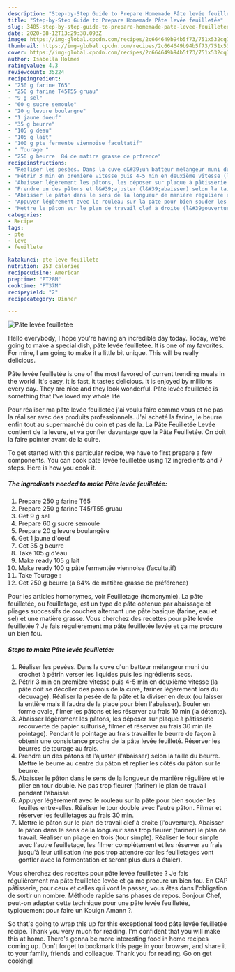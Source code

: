 ```yaml
---
description: "Step-by-Step Guide to Prepare Homemade Pâte levée feuilletée"
title: "Step-by-Step Guide to Prepare Homemade Pâte levée feuilletée"
slug: 3405-step-by-step-guide-to-prepare-homemade-pate-levee-feuilletee
date: 2020-08-12T13:29:38.093Z
image: https://img-global.cpcdn.com/recipes/2c664649b94b5f73/751x532cq70/pate-levee-feuilletee-photo-principale-de-la-recette.jpg
thumbnail: https://img-global.cpcdn.com/recipes/2c664649b94b5f73/751x532cq70/pate-levee-feuilletee-photo-principale-de-la-recette.jpg
cover: https://img-global.cpcdn.com/recipes/2c664649b94b5f73/751x532cq70/pate-levee-feuilletee-photo-principale-de-la-recette.jpg
author: Isabella Holmes
ratingvalue: 4.3
reviewcount: 35224
recipeingredient:
- "250 g farine T65"
- "250 g farine T45T55 gruau"
- "9 g sel"
- "60 g sucre semoule"
- "20 g levure boulangre"
- "1 jaune doeuf"
- "35 g beurre"
- "105 g deau"
- "105 g lait"
- "100 g pte fermente viennoise facultatif"
- " Tourage "
- "250 g beurre  84 de matire grasse de prfrence"
recipeinstructions:
- "Réaliser les pesées. Dans la cuve d&#39;un batteur mélangeur muni du crochet à pétrin verser les liquides puis les ingrédients secs."
- "Pétrir 3 min en première vitesse puis 4-5 min en deuxième vitesse (la pâte doit se décoller des parois de la cuve, fariner légèrement lors du décuvage). Réaliser la pesée de la pâte et la diviser en deux (ou laisser la entière mais il faudra de la place pour bien l&#39;abaisser). Bouler en forme ovale, filmer les pâtons et les réserver au frais 10 min (la détente)."
- "Abaisser légèrement les pâtons, les déposer sur plaque à pâtisserie recouverte de papier sulfurisé, filmer et réserver au frais 30 min (le pointage). Pendant le pointage au frais travailler le beurre de façon à obtenir une consistance proche de la pâte levée feuilleté. Réserver les beurres de tourage au frais."
- "Prendre un des pâtons et l&#39;ajuster (l&#39;abaisser) selon la taille du beurre. Mettre le beurre au centre du pâton et replier les côtés du pâton sur le beurre."
- "Abaisser le pâton dans le sens de la longueur de manière régulière et le plier en tour double. Ne pas trop fleurer (fariner) le plan de travail pendant l&#39;abaisse."
- "Appuyer légèrement avec le rouleau sur la pâte pour bien souder les feuilles entre-elles. Réaliser le tour double avec l&#39;autre pâton. Filmer et réserver les feuilletages au frais 30 min."
- "Mettre le pâton sur le plan de travail clef à droite (l&#39;ouverture). Abaisser le pâton dans le sens de la longueur sans trop fleurer (fariner) le plan de travail. Réaliser un pliage en trois (tour simple). Réaliser le tour simple avec l&#39;autre feuilletage, les filmer complètement et les réserver au frais jusqu&#39;à leur utilisation (ne pas trop attendre car les feuilletages vont gonfler avec la fermentation et seront plus durs à étaler)."
categories:
- Recipe
tags:
- pte
- leve
- feuillete

katakunci: pte leve feuillete 
nutrition: 253 calories
recipecuisine: American
preptime: "PT28M"
cooktime: "PT37M"
recipeyield: "2"
recipecategory: Dinner

---
```



![Pâte levée feuilletée](https://img-global.cpcdn.com/recipes/2c664649b94b5f73/751x532cq70/pate-levee-feuilletee-photo-principale-de-la-recette.jpg)

Hello everybody, I hope you're having an incredible day today. Today, we're going to make a special dish, pâte levée feuilletée. It is one of my favorites. For mine, I am going to make it a little bit unique. This will be really delicious.

Pâte levée feuilletée is one of the most favored of current trending meals in the world. It's easy, it is fast, it tastes delicious. It is enjoyed by millions every day. They are nice and they look wonderful. Pâte levée feuilletée is something that I've loved my whole life.

Pour réaliser ma pâte levée feuilletée j&#39;ai voulu faire comme vous et ne pas la réaliser avec des produits professionnels. J&#39;ai acheté la farine, le beurre enfin tout au supermarché du coin et pas de la. La Pâte Feuilletée Levée contient de la levure, et va gonfler davantage que la Pâte Feuilletée. On doit la faire pointer avant de la cuire.


To get started with this particular recipe, we have to first prepare a few components. You can cook pâte levée feuilletée using 12 ingredients and 7 steps. Here is how you cook it.

<!--inarticleads1-->

##### The ingredients needed to make Pâte levée feuilletée:

1. Prepare 250 g farine T65
1. Prepare 250 g farine T45/T55 gruau
1. Get 9 g sel
1. Prepare 60 g sucre semoule
1. Prepare 20 g levure boulangère
1. Get 1 jaune d&#39;oeuf
1. Get 35 g beurre
1. Take 105 g d&#39;eau
1. Make ready 105 g lait
1. Make ready 100 g pâte fermentée viennoise (facultatif)
1. Take  Tourage :
1. Get 250 g beurre (à 84% de matière grasse de préférence)


Pour les articles homonymes, voir Feuilletage (homonymie). La pâte feuilletée, ou feuilletage, est un type de pâte obtenue par abaissage et pliages successifs de couches alternant une pâte basique (farine, eau et sel) et une matière grasse. Vous cherchez des recettes pour pâte levée feuilletée ? Je fais régulièrement ma pâte feuilletée levée et ça me procure un bien fou. 

<!--inarticleads2-->

##### Steps to make Pâte levée feuilletée:

1. Réaliser les pesées. Dans la cuve d&#39;un batteur mélangeur muni du crochet à pétrin verser les liquides puis les ingrédients secs.
1. Pétrir 3 min en première vitesse puis 4-5 min en deuxième vitesse (la pâte doit se décoller des parois de la cuve, fariner légèrement lors du décuvage). Réaliser la pesée de la pâte et la diviser en deux (ou laisser la entière mais il faudra de la place pour bien l&#39;abaisser). Bouler en forme ovale, filmer les pâtons et les réserver au frais 10 min (la détente).
1. Abaisser légèrement les pâtons, les déposer sur plaque à pâtisserie recouverte de papier sulfurisé, filmer et réserver au frais 30 min (le pointage). Pendant le pointage au frais travailler le beurre de façon à obtenir une consistance proche de la pâte levée feuilleté. Réserver les beurres de tourage au frais.
1. Prendre un des pâtons et l&#39;ajuster (l&#39;abaisser) selon la taille du beurre. Mettre le beurre au centre du pâton et replier les côtés du pâton sur le beurre.
1. Abaisser le pâton dans le sens de la longueur de manière régulière et le plier en tour double. Ne pas trop fleurer (fariner) le plan de travail pendant l&#39;abaisse.
1. Appuyer légèrement avec le rouleau sur la pâte pour bien souder les feuilles entre-elles. Réaliser le tour double avec l&#39;autre pâton. Filmer et réserver les feuilletages au frais 30 min.
1. Mettre le pâton sur le plan de travail clef à droite (l&#39;ouverture). Abaisser le pâton dans le sens de la longueur sans trop fleurer (fariner) le plan de travail. Réaliser un pliage en trois (tour simple). Réaliser le tour simple avec l&#39;autre feuilletage, les filmer complètement et les réserver au frais jusqu&#39;à leur utilisation (ne pas trop attendre car les feuilletages vont gonfler avec la fermentation et seront plus durs à étaler).


Vous cherchez des recettes pour pâte levée feuilletée ? Je fais régulièrement ma pâte feuilletée levée et ça me procure un bien fou. En CAP pâtisserie, pour ceux et celles qui vont le passer, vous êtes dans l&#39;obligation de sortir un nombre. Méthode rapide sans phases de repos. Bonjour Chef, peut-on adapter cette technique pour une pâte levée feuilletée, typiquement pour faire un Kouign Amann ?. 

So that's going to wrap this up for this exceptional food pâte levée feuilletée recipe. Thank you very much for reading. I'm confident that you will make this at home. There's gonna be more interesting food in home recipes coming up. Don't forget to bookmark this page in your browser, and share it to your family, friends and colleague. Thank you for reading. Go on get cooking!
